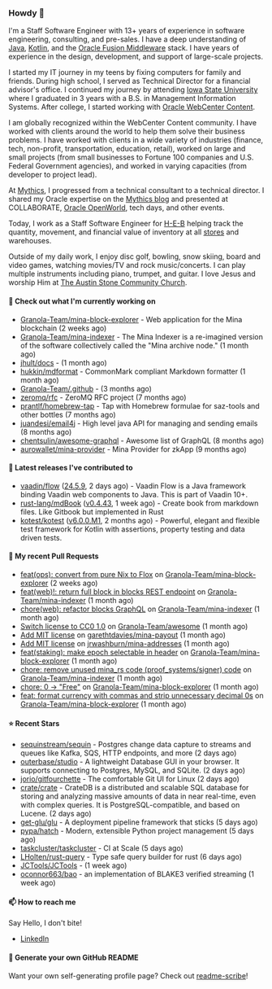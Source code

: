 ### Howdy 👋

I'm a Staff Software Engineer with 13+ years of experience in software engineering, consulting, and pre-sales. I have a deep understanding of [Java](https://www.oracle.com/java/), [Kotlin](https://kotlinlang.org/), and the [Oracle Fusion Middleware](https://www.oracle.com/middleware/) stack. I have years of experience in the design, development, and support of large-scale projects.

I started my IT journey in my teens by fixing computers for family and friends. During high school, I served as Technical Director for a financial advisor's office. I continued my journey by attending [Iowa State University](https://www.iastate.edu/) where I graduated in 3 years with a B.S. in Management Information Systems. After college, I started working with [Oracle WebCenter Content](https://docs.oracle.com/en/middleware/webcenter/content/12.2.1.4/).

I am globally recognized within the WebCenter Content community. I have worked with clients around the world to help them solve their business problems. I have worked with clients in a wide variety of industries (finance, tech, non-profit, transportation, education, retail), worked on large and small projects (from small businesses to Fortune 100 companies and U.S. Federal Government agencies), and worked in varying capacities (from developer to project lead).

At [Mythics](https://www.mythics.com/), I progressed from a technical consultant to a technical director. I shared my Oracle expertise on the [Mythics blog](https://mythics.com/blog/) and presented at COLLABORATE, [Oracle OpenWorld](https://www.oracle.com/cloudworld/), tech days, and other events.

Today, I work as a Staff Software Engineer for [H-E-B](https://digital.heb.com/) helping track the quantity, movement, and financial value of inventory at all [stores](https://heb.com/store-locations) and warehouses.

Outside of my daily work, I enjoy disc golf, bowling, snow skiing, board and video games, watching movies/TV and rock music/concerts. I can play multiple instruments including piano, trumpet, and guitar. I love Jesus and worship Him at [The Austin Stone Community Church](https://austinstone.org/).

#### 👷 Check out what I'm currently working on

- [Granola-Team/mina-block-explorer](https://github.com/Granola-Team/mina-block-explorer) - Web application for the Mina blockchain (2 weeks ago)
- [Granola-Team/mina-indexer](https://github.com/Granola-Team/mina-indexer) - The Mina Indexer is a re-imagined version of the software collectively called the &#34;Mina archive node.&#34; (1 month ago)
- [jhult/docs](https://github.com/jhult/docs) -  (1 month ago)
- [hukkin/mdformat](https://github.com/hukkin/mdformat) - CommonMark compliant Markdown formatter (1 month ago)
- [Granola-Team/.github](https://github.com/Granola-Team/.github) -  (3 months ago)
- [zeromq/rfc](https://github.com/zeromq/rfc) - ZeroMQ RFC project (7 months ago)
- [prantlf/homebrew-tap](https://github.com/prantlf/homebrew-tap) - Tap with Homebrew formulae for saz-tools and other bottles (7 months ago)
- [juandesi/email4j](https://github.com/juandesi/email4j) - High level java API for managing and sending emails (8 months ago)
- [chentsulin/awesome-graphql](https://github.com/chentsulin/awesome-graphql) - Awesome list of GraphQL (8 months ago)
- [aurowallet/mina-provider](https://github.com/aurowallet/mina-provider) - Mina Provider for zkApp (9 months ago)

#### 🔭 Latest releases I've contributed to

- [vaadin/flow](https://github.com/vaadin/flow) ([24.5.9](https://github.com/vaadin/flow/releases/tag/24.5.9), 2 days ago) - Vaadin Flow is a Java framework binding Vaadin web components to Java. This is part of Vaadin 10&#43;.
- [rust-lang/mdBook](https://github.com/rust-lang/mdBook) ([v0.4.43](https://github.com/rust-lang/mdBook/releases/tag/v0.4.43), 1 week ago) - Create book from markdown files. Like Gitbook but implemented in Rust
- [kotest/kotest](https://github.com/kotest/kotest) ([v6.0.0.M1](https://github.com/kotest/kotest/releases/tag/v6.0.0.M1), 2 months ago) - Powerful, elegant and flexible test framework for Kotlin with assertions, property testing and data driven tests.

#### 🔨 My recent Pull Requests

- [feat(ops): convert from pure Nix to Flox](https://github.com/Granola-Team/mina-block-explorer/pull/1155) on [Granola-Team/mina-block-explorer](https://github.com/Granola-Team/mina-block-explorer) (2 weeks ago)
- [feat(web)!: return full block in blocks REST endpoint](https://github.com/Granola-Team/mina-indexer/pull/1660) on [Granola-Team/mina-indexer](https://github.com/Granola-Team/mina-indexer) (1 month ago)
- [chore(web): refactor blocks GraphQL](https://github.com/Granola-Team/mina-indexer/pull/1659) on [Granola-Team/mina-indexer](https://github.com/Granola-Team/mina-indexer) (1 month ago)
- [Switch license to CC0 1.0](https://github.com/Granola-Team/awesome/pull/1) on [Granola-Team/awesome](https://github.com/Granola-Team/awesome) (1 month ago)
- [Add MIT license](https://github.com/garethtdavies/mina-payout/pull/1) on [garethtdavies/mina-payout](https://github.com/garethtdavies/mina-payout) (1 month ago)
- [Add MIT license](https://github.com/jrwashburn/mina-addresses/pull/1) on [jrwashburn/mina-addresses](https://github.com/jrwashburn/mina-addresses) (1 month ago)
- [feat(staking): make epoch selectable in header](https://github.com/Granola-Team/mina-block-explorer/pull/1140) on [Granola-Team/mina-block-explorer](https://github.com/Granola-Team/mina-block-explorer) (1 month ago)
- [chore: remove unused mina_rs code (proof_systems/signer) code](https://github.com/Granola-Team/mina-indexer/pull/1640) on [Granola-Team/mina-indexer](https://github.com/Granola-Team/mina-indexer) (1 month ago)
- [chore: 0 -&gt; &#34;Free&#34;](https://github.com/Granola-Team/mina-block-explorer/pull/1121) on [Granola-Team/mina-block-explorer](https://github.com/Granola-Team/mina-block-explorer) (1 month ago)
- [feat: format currency with commas and strip unnecessary decimal 0s](https://github.com/Granola-Team/mina-block-explorer/pull/1120) on [Granola-Team/mina-block-explorer](https://github.com/Granola-Team/mina-block-explorer) (1 month ago)

#### ⭐ Recent Stars

- [sequinstream/sequin](https://github.com/sequinstream/sequin) - Postgres change data capture to streams and queues like Kafka, SQS, HTTP endpoints, and more (2 days ago)
- [outerbase/studio](https://github.com/outerbase/studio) - A lightweight Database GUI in your browser. It supports connecting to Postgres, MySQL, and SQLite. (2 days ago)
- [jorio/gitfourchette](https://github.com/jorio/gitfourchette) - The comfortable Git UI for Linux (2 days ago)
- [crate/crate](https://github.com/crate/crate) - CrateDB is a distributed and scalable SQL database for storing and analyzing massive amounts of data in near real-time, even with complex queries. It is PostgreSQL-compatible, and based on Lucene. (2 days ago)
- [get-glu/glu](https://github.com/get-glu/glu) - A deployment pipeline framework that sticks (5 days ago)
- [pypa/hatch](https://github.com/pypa/hatch) - Modern, extensible Python project management (5 days ago)
- [taskcluster/taskcluster](https://github.com/taskcluster/taskcluster) - CI at Scale (5 days ago)
- [LHolten/rust-query](https://github.com/LHolten/rust-query) - Type safe query builder for rust (6 days ago)
- [JCTools/JCTools](https://github.com/JCTools/JCTools) -  (1 week ago)
- [oconnor663/bao](https://github.com/oconnor663/bao) - an implementation of BLAKE3 verified streaming (1 week ago)

#### 📫 How to reach me

Say Hello, I don't bite!

- [LinkedIn](https://www.linkedin.com/in/jonathanhult/)

#### 📖 Generate your own GitHub README

Want your own self-generating profile page? Check out [readme-scribe](https://github.com/muesli/readme-scribe)!
